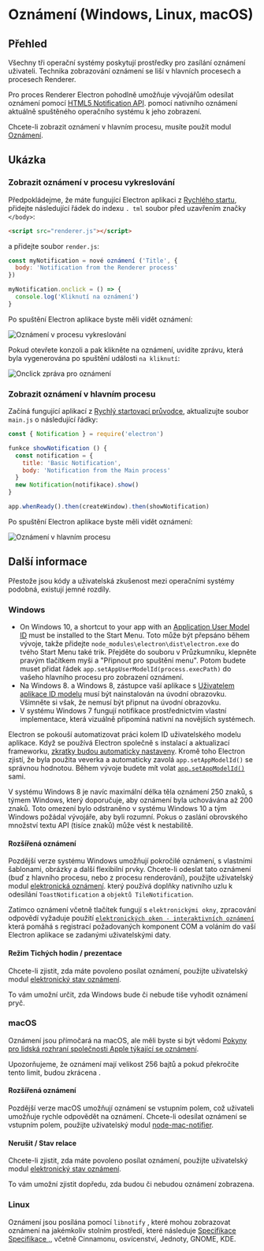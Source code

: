 # Oznámení (Windows, Linux, macOS)

## Přehled

Všechny tři operační systémy poskytují prostředky pro zasílání oznámení uživateli. Technika zobrazování oznámení se liší v hlavních procesech a procesech Renderer.

Pro proces Renderer Electron pohodlně umožňuje vývojářům odesílat oznámení pomocí [HTML5 Notification API](https://notifications.spec.whatwg.org/). pomocí nativního oznámení aktuálně spuštěného operačního systému k jeho zobrazení.

Chcete-li zobrazit oznámení v hlavním procesu, musíte použít modul [Oznámení](../api/notification.md).

## Ukázka

### Zobrazit oznámení v procesu vykreslování

Předpokládejme, že máte fungující Electron aplikaci z [Rychlého startu](quick-start.md), přidejte následující řádek do indexu `. tml` soubor před uzavřením značky `</body>`:

```html
<script src="renderer.js"></script>
```

a přidejte soubor `render.js`:

```javascript fiddle='docs/fiddles/features/notifications/renderer'
const myNotification = nové oznámení ('Title', {
  body: 'Notification from the Renderer process'
})

myNotification.onclick = () => {
  console.log('Kliknutí na oznámení')
}
```

Po spuštění Electron aplikace byste měli vidět oznámení:

![Oznámení v procesu vykreslování](../images/notification-renderer.png)

Pokud otevřete konzoli a pak klikněte na oznámení, uvidíte zprávu, která byla vygenerována po spuštění události `na kliknutí`:

![Onclick zpráva pro oznámení](../images/message-notification-renderer.png)

### Zobrazit oznámení v hlavním procesu

Začíná fungující aplikací z [Rychlý startovací průvodce](quick-start.md), aktualizujte soubor `main.js` o následující řádky:

```javascript fiddle='docs/fiddles/features/notifications/main'
const { Notification } = require('electron')

funkce showNotification () {
  const notification = {
    title: 'Basic Notification',
    body: 'Notification from the Main process'
  }
  new Notification(notifikace).show()
}

app.whenReady().then(createWindow).then(showNotification)
```

Po spuštění Electron aplikace byste měli vidět oznámení:

![Oznámení v hlavním procesu](../images/notification-main.png)

## Další informace

Přestože jsou kódy a uživatelská zkušenost mezi operačními systémy podobná, existují jemné rozdíly.

### Windows

* On Windows 10, a shortcut to your app with an [Application User Model ID](https://msdn.microsoft.com/en-us/library/windows/desktop/dd378459(v=vs.85).aspx) must be installed to the Start Menu. Toto může být přepsáno během vývoje, takže přidejte `node_modules\electron\dist\electron.exe` do tvého Start Menu také trik. Přejděte do souboru v Průzkumníku, klepněte pravým tlačítkem myši a "Připnout pro spuštění menu". Potom budete muset přidat řádek `app.setAppUserModelId(process.execPath)` do vašeho hlavního procesu pro zobrazení oznámení.
* Na Windows 8. a Windows 8, zástupce vaší aplikace s [Uživatelem aplikace ID modelu](https://msdn.microsoft.com/en-us/library/windows/desktop/dd378459(v=vs.85).aspx) musí být nainstalován na úvodní obrazovku. Všimněte si však, že nemusí být připnut na úvodní obrazovku.
* V systému Windows 7 fungují notifikace prostřednictvím vlastní implementace, která vizuálně připomíná nativní na novějších systémech.

Electron se pokouší automatizovat práci kolem ID uživatelského modelu aplikace. Když se používá Electron společně s instalací a aktualizací frameworku, [zkratky budou automaticky nastaveny](https://github.com/electron/windows-installer/blob/master/README.md#handling-squirrel-events). Kromě toho Electron zjistí, že byla použita veverka a automaticky zavolá `app.setAppModelId()` se správnou hodnotou. Během vývoje budete mít volat [`app.setAppModelId()`](../api/app.md#appsetappusermodelidid-windows) sami.

V systému Windows 8 je navíc maximální délka těla oznámení 250 znaků, s týmem Windows, který doporučuje, aby oznámení byla uchovávána až 200 znaků. Toto omezení bylo odstraněno v systému Windows 10 a tým Windows požádal vývojáře, aby byli rozumní. Pokus o zaslání obrovského množství textu API (tisíce znaků) může vést k nestabilitě.

#### Rozšířená oznámení

Pozdější verze systému Windows umožňují pokročilé oznámení, s vlastními šablonami, obrázky a další flexibilní prvky. Chcete-li odeslat tato oznámení (buď z hlavního procesu, nebo z procesu renderování), použijte uživatelský modul [elektronická oznámení](https://github.com/felixrieseberg/electron-windows-notifications). který používá doplňky nativního uzlu k odesílání `ToastNotification` a `objektů TileNotification`.

Zatímco oznámení včetně tlačítek fungují s `elektronickými okny`, zpracování odpovědí vyžaduje použití [`elektronických oken - interaktivních oznámení`](https://github.com/felixrieseberg/electron-windows-interactive-notifications) která pomáhá s registrací požadovaných komponent COM a voláním do vaší Electron aplikace se zadanými uživatelskými daty.

#### Režim Tichých hodin / prezentace

Chcete-li zjistit, zda máte povoleno posílat oznámení, použijte uživatelský modul [elektronický stav oznámení](https://github.com/felixrieseberg/electron-notification-state).

To vám umožní určit, zda Windows bude či nebude tiše vyhodit oznámení pryč.

### macOS

Oznámení jsou přímočará na macOS, ale měli byste si být vědomi [Pokyny pro lidská rozhraní společnosti Apple týkající se oznámení](https://developer.apple.com/macos/human-interface-guidelines/system-capabilities/notifications/).

Upozorňujeme, že oznámení mají velikost 256 bajtů a pokud překročíte tento limit, budou zkrácena .

#### Rozšířená oznámení

Pozdější verze macOS umožňují oznámení se vstupním polem, což uživateli umožňuje rychle odpovědět na oznámení. Chcete-li odesílat oznámení se vstupním polem, použijte uživatelský modul [node-mac-notifier](https://github.com/CharlieHess/node-mac-notifier).

#### Nerušit / Stav relace

Chcete-li zjistit, zda máte povoleno posílat oznámení, použijte uživatelský modul [elektronický stav oznámení](https://github.com/felixrieseberg/electron-notification-state).

To vám umožní zjistit dopředu, zda budou či nebudou oznámení zobrazena.

### Linux

Oznámení jsou posílána pomocí `libnotify` , které mohou zobrazovat oznámení na jakémkoliv stolním prostředí, které následuje [Specifikace Specifikace ,](https://developer.gnome.org/notification-spec/), včetně Cinnamonu, osvícenství, Jednoty, GNOME, KDE.
